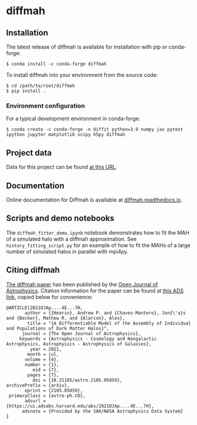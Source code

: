 # diffmah

## Installation
The latest release of diffmah is available for installation with pip or conda-forge:
```
$ conda install -c conda-forge diffmah
```

To install diffmah into your environment from the source code:

```
$ cd /path/to/root/diffmah
$ pip install .
```

### Environment configuration
For a typical development environment in conda-forge:

```
$ conda create -c conda-forge -n diffit python=3.9 numpy jax pytest ipython jupyter matplotlib scipy h5py diffmah
```

## Project data
Data for this project can be found [at this URL](https://portal.nersc.gov/project/hacc/aphearin/diffmah_data/).

## Documentation
Online documentation for Diffmah is available at [diffmah.readthedocs.io](https://diffmah.readthedocs.io/en/latest/).

## Scripts and demo notebooks
The `diffmah_fitter_demo.ipynb` notebook demonstrates how to fit the MAH of a simulated halo with a diffmah approximation. See `history_fitting_script.py` for an example of how to fit the MAHs of a large number of simulated halos in parallel with mpi4py.

## Citing diffmah
[The diffmah paper](https://astro.theoj.org/article/26991-a-differentiable-model-of-the-assembly-of-individual-and-populations-of-dark-matter-halos) has been published by the [Open Journal of Astrophysics](https://astro.theoj.org/). Citation information for the paper can be found at [this ADS link](https://ui.adsabs.harvard.edu/abs/2021OJAp....4E...7H/abstract), copied below for convenience:

```
@ARTICLE{2021OJAp....4E...7H,
       author = {{Hearin}, Andrew P. and {Chaves-Montero}, Jon{\'a}s and {Becker}, Mathew R. and {Alarcon}, Alex},
        title = "{A Differentiable Model of the Assembly of Individual and Populations of Dark Matter Halos}",
      journal = {The Open Journal of Astrophysics},
     keywords = {Astrophysics - Cosmology and Nongalactic Astrophysics, Astrophysics - Astrophysics of Galaxies},
         year = 2021,
        month = jul,
       volume = {4},
       number = {1},
          eid = {7},
        pages = {7},
          doi = {10.21105/astro.2105.05859},
archivePrefix = {arXiv},
       eprint = {2105.05859},
 primaryClass = {astro-ph.CO},
       adsurl = {https://ui.adsabs.harvard.edu/abs/2021OJAp....4E...7H},
      adsnote = {Provided by the SAO/NASA Astrophysics Data System}
}
```

